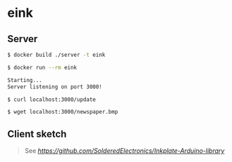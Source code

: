 # eink

## Server

```bash
$ docker build ./server -t eink

$ docker run --rm eink

Starting...
Server listening on port 3000!

$ curl localhost:3000/update

$ wget localhost:3000/newspaper.bmp
```

## Client sketch

> See _https://github.com/SolderedElectronics/Inkplate-Arduino-library_
